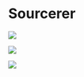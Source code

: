 # Sourcerer

![](https://thumbs.gfycat.com/ElasticBountifulIndianringneckparakeet-size_restricted.gif)

![](https://thumbs.gfycat.com/ElaborateGeneralGlobefish-size_restricted.gif)

![](https://i.imgur.com/eU0zewX.png)
